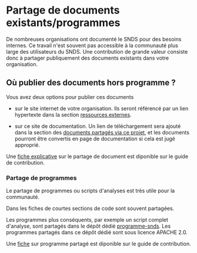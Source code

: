 # Partage de documents existants/programmes
De nombreuses organisations ont documenté le SNDS pour des besoins internes. 
Ce travail n'est souvent pas accessible à la communauté plus large des utilisateurs du SNDS. 
Une contribution de grande valeur consiste donc à partager publiquement des documents existants dans votre organisation.

## Où publier des documents hors programme ?
Vous avez deux options pour publier ces documents

- sur le site internet de votre organisation.
Ils seront référencé par un lien hypertexte dans la section [ressources externes](../ressources/internet.md). 

- sur ce site de documentation.
Un lien de téléchargement sera ajouté dans la section des 
[documents partagés via ce projet](../ressources/README.md), et les documents pourront être convertis en page de documentation si cela est jugé approprié. 

Une [fiche explicative]() sur le partage de document est diponible sur le guide de contribution.

### Partage de programmes
Le partage de programmes ou scripts d'analyses est très utile pour la communauté.

Dans les fiches de courtes sections de code sont souvent partagées.

Les programmes plus conséquents, par exemple un script complet d'analyse, sont partagés dans le dépôt dédié [programme-snds](https://gitlab.com/healthdatahub/programmes-sdns). Les programmes partagés dans ce dépôt dédié sont sous licence APACHE 2.0. 

Une [fiche]() sur programme partagé est diponible sur le guide de contribution.